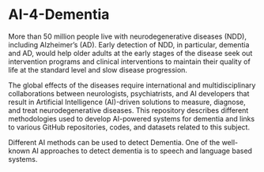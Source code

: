 # AI-4-Dementia
More than 50 million people live with neurodegenerative diseases (NDD), including Alzheimer’s (AD). Early detection of NDD, in particular, dementia and AD, would help older adults at the early stages of the disease seek out intervention programs and clinical interventions to maintain their quality of life at the standard level and slow disease progression.

The global effects of the diseases require international and multidisciplinary collaborations between neurologists, psychiatrists, and AI developers that result in Artificial Intelligence (AI)-driven solutions to measure, diagnose, and treat neurodegenerative diseases. This repository describes different methodologies used to develop AI-powered systems for dementia and links to various GitHub repositories, codes, and datasets related to this subject. 

Different AI methods can be used to detect Dementia.
One of the well-known AI approaches to detect dementia is to speech and language based systems. 
